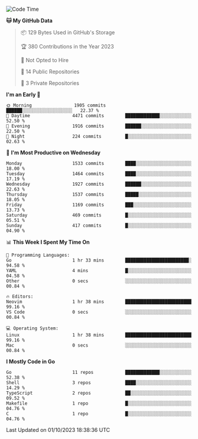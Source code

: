 <!--START_SECTION:waka-->
![Code Time](http://img.shields.io/badge/Code%20Time-154%20hrs%2010%20mins-blue)

**🐱 My GitHub Data** 

> 📦 129 Bytes Used in GitHub's Storage 
 > 
> 🏆 380 Contributions in the Year 2023
 > 
> 🚫 Not Opted to Hire
 > 
> 📜 14 Public Repositories 
 > 
> 🔑 3 Private Repositories 
 > 
**I'm an Early 🐤** 

```text
🌞 Morning                1905 commits        ██████░░░░░░░░░░░░░░░░░░░   22.37 % 
🌆 Daytime                4471 commits        █████████████░░░░░░░░░░░░   52.50 % 
🌃 Evening                1916 commits        ██████░░░░░░░░░░░░░░░░░░░   22.50 % 
🌙 Night                  224 commits         █░░░░░░░░░░░░░░░░░░░░░░░░   02.63 % 
```
📅 **I'm Most Productive on Wednesday** 

```text
Monday                   1533 commits        ████░░░░░░░░░░░░░░░░░░░░░   18.00 % 
Tuesday                  1464 commits        ████░░░░░░░░░░░░░░░░░░░░░   17.19 % 
Wednesday                1927 commits        ██████░░░░░░░░░░░░░░░░░░░   22.63 % 
Thursday                 1537 commits        █████░░░░░░░░░░░░░░░░░░░░   18.05 % 
Friday                   1169 commits        ███░░░░░░░░░░░░░░░░░░░░░░   13.73 % 
Saturday                 469 commits         █░░░░░░░░░░░░░░░░░░░░░░░░   05.51 % 
Sunday                   417 commits         █░░░░░░░░░░░░░░░░░░░░░░░░   04.90 % 
```


📊 **This Week I Spent My Time On** 

```text
💬 Programming Languages: 
Go                       1 hr 33 mins        ████████████████████████░   94.58 % 
YAML                     4 mins              █░░░░░░░░░░░░░░░░░░░░░░░░   04.58 % 
Other                    0 secs              ░░░░░░░░░░░░░░░░░░░░░░░░░   00.84 % 

🔥 Editors: 
Neovim                   1 hr 38 mins        █████████████████████████   99.16 % 
VS Code                  0 secs              ░░░░░░░░░░░░░░░░░░░░░░░░░   00.84 % 

💻 Operating System: 
Linux                    1 hr 38 mins        █████████████████████████   99.16 % 
Mac                      0 secs              ░░░░░░░░░░░░░░░░░░░░░░░░░   00.84 % 
```

**I Mostly Code in Go** 

```text
Go                       11 repos            █████████████░░░░░░░░░░░░   52.38 % 
Shell                    3 repos             ████░░░░░░░░░░░░░░░░░░░░░   14.29 % 
TypeScript               2 repos             ██░░░░░░░░░░░░░░░░░░░░░░░   09.52 % 
Makefile                 1 repo              █░░░░░░░░░░░░░░░░░░░░░░░░   04.76 % 
C                        1 repo              █░░░░░░░░░░░░░░░░░░░░░░░░   04.76 % 
```




 Last Updated on 01/10/2023 18:38:36 UTC
<!--END_SECTION:waka-->
